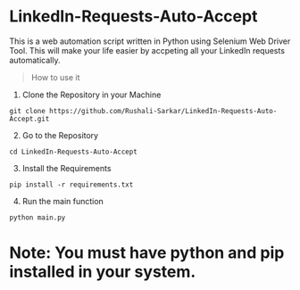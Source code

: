 # LinkedIn-Requests-Auto-Accept

This is a web automation script written in Python using Selenium Web Driver Tool.
This will make your life easier by accpeting all your LinkedIn requests automatically.

> How to use it

1. Clone the Repository in your Machine

`` git clone https://github.com/Rushali-Sarkar/LinkedIn-Requests-Auto-Accept.git ``

2. Go to the Repository

`` cd LinkedIn-Requests-Auto-Accept ``

3. Install the Requirements

`` pip install -r requirements.txt ``

4. Run the main function

`` python main.py ``

# Note: You must have python and pip installed in your system.
